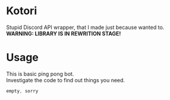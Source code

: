 # Kotori
Stupid Discord API wrapper, that I made just because wanted to.   
**WARNING: LIBRARY IS IN REWRITION STAGE!**
# Usage
This is basic ping pong bot.   
Investigate the code to find out things you need.
```js
empty, sorry
```
